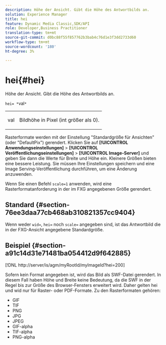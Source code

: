 ```yaml
---
description: Höhe der Ansicht. Gibt die Höhe des Antwortbilds an.
solution: Experience Manager
title: hei
feature: Dynamic Media Classic,SDK/API
role: Developer,Business Practitioner
translation-type: tm+mt
source-git-commit: d0bc88f55f857762b3bab4c76d1e3f3dd2733d60
workflow-type: tm+mt
source-wordcount: '180'
ht-degree: 3%

---
```



# hei{#hei}

Höhe der Ansicht. Gibt die Höhe des Antwortbilds an.

`hei= *`val`*`

<table id="simpletable_627E67D201744588815325F3C55F76A5"> 
 <tr class="strow"> 
  <td class="stentry"> <p><span class="codeph"> <span class="varname"> val</span></span> </p> </td> 
  <td class="stentry"> <p>Bildhöhe in Pixel (int größer als 0). </p></td> 
 </tr> 
</table>

Rasterformate werden mit der Einstellung &quot;Standardgröße für Ansichten&quot;(oder &quot;DefaultPix&quot;) gerendert. Klicken Sie auf **[!UICONTROL Anwendungseinstellungen]** > **[!UICONTROL Veröffentlichungseinstellungen]** > **[!UICONTROL Image-Server]** und geben Sie dann die Werte für Breite und Höhe ein. Kleinere Größen bieten eine bessere Leistung. Sie müssen Ihre Einstellungen speichern und eine Image Serving-Veröffentlichung durchführen, um eine Änderung anzuwenden.

Wenn Sie einen Befehl `scale=1` anwenden, wird eine Rasterformatanforderung in der im FXG angegebenen Größe gerendert.

## Standard {#section-76ee3daa77cb468ab310821357cc9404}

Wenn weder `wid=`, `hei=` noch `scale=` angegeben sind, ist das Antwortbild die in der FXG-Ansicht angegebene Standardgröße.

## Beispiel {#section-a91c14d31e71481ba054412d9f642885}

[!DNL http://server/is/agm/myRootId/myImageId?hei=200]

Sofern kein Format angegeben ist, wird das Bild als SWF-Datei gerendert. In diesem Fall haben Höhe und Breite keine Bedeutung, da die SWF in der Regel bis zur Größe des Browser-Fensters erweitert wird. Daher gelten hei und wid nur für Raster- oder PDF-Formate. Zu den Rasterformaten gehören:

* GIF
* TIF
* PNG
* JPG
* JPEG
* GIF-alpha
* TIF-alpha
* PNG-alpha

